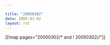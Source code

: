 ```yaml
---

title: "20050302"
date: 2005-03-02
layout: rut
---
```


[[!map pages="20050302/* and ! 20050302/*/*"]]
